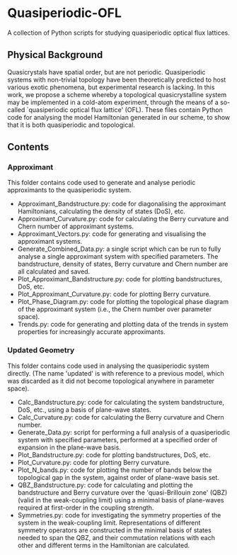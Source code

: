 # Quasiperiodic-OFL

A collection of Python scripts for studying quasiperiodic optical flux lattices.

## Physical Background
Quasicrystals have spatial order, but are not periodic. Quasiperiodic systems with non-trivial topology have been theoretically predicted to host various exotic phenomena, but experimental research is lacking. In this work, we propose a scheme whereby a topological quasicrystalline system may be implemented in a cold-atom experiment, through the means of a so-called `quasiperiodic optical flux lattice' (OFL). These files contain Python code for analysing the model Hamiltonian generated in our scheme, to show that it is both quasiperiodic and topological.

## Contents
### Approximant
This folder contains code used to generate and analyse periodic approximants to the quasiperiodic system.
- Approximant_Bandstructure.py: code for diagonalising the approximant Hamiltonians, calculating the density of states (DoS), etc.
- Approximant_Curvature.py: code for calculating the Berry curvature and Chern number of approximant systems.
- Approximant_Vectors.py: code for generating and visualising the approximant systems.
- Generate_Combined_Data.py: a single script which can be run to fully analyse a single approximant system with specified parameters. The bandstructure, density of states, Berry curvature and Chern number are all calculated and saved.
- Plot_Approximant_Bandstructure.py: code for plotting bandstructures, DoS, etc.
- Plot_Approximant_Curvature.py: code for plotting Berry curvature.
- Plot_Phase_Diagram.py: code for plotting the topological phase diagram of the approximant system (i.e., the Chern number over parameter space).
- Trends.py: code for generating and plotting data of the trends in system properties for increasingly accurate approximants.

### Updated Geometry
This folder contains code used in analysing the quasiperiodic system directly. (The name 'updated' is with reference to a previous model, which was discarded as it did not become topological anywhere in parameter space).
- Calc_Bandstructure.py: code for calculating the system bandstructure, DoS, etc., using a basis of plane-wave states.
- Calc_Curvature.py: code for calculating the Berry curvature and Chern number.
- Generate_Data.py: script for performing a full analysis of a quasiperiodic system with specified parameters, performed at a specified order of expansion in the plane-wave basis.
- Plot_Bandstructure.py: code for plotting bandstructures, DoS, etc.
- Plot_Curvature.py: code for plotting Berry curvature.
- Plot_N_bands.py: code for plotting the number of bands below the topological gap in the system, against order of plane-wave basis set.
- QBZ_Bandstructure.py: code for calculating and plotting the bandstructure and Berry curvature over the 'quasi-Brillouin zone' (QBZ) (valid in the weak-coupling limit) using a minimal basis of plane-waves required at first-order in the coupling strength.
- Symmetries.py: code for investigating the symmetry properties of the system in the weak-coupling limit. Representations of different symmetry operators are constructed in the minimal basis of states needed to span the QBZ, and their commutation relations with each other and different terms in the Hamiltonian are calculated.